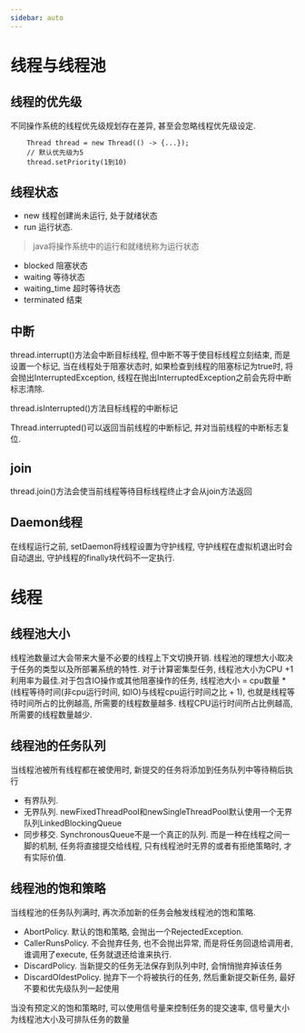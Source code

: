 ```yaml
---
sidebar: auto
---
```


# 线程与线程池

## 线程的优先级

不同操作系统的线程优先级规划存在差异, 甚至会忽略线程优先级设定.
```
    Thread thread = new Thread(() -> {...});
    // 默认优先级为5
    thread.setPriority(1到10)
```

## 线程状态

- new 线程创建尚未运行, 处于就绪状态
- run 运行状态. 
> java将操作系统中的运行和就绪统称为运行状态
- blocked 阻塞状态
- waiting 等待状态
- waiting_time 超时等待状态
- terminated 结束

## 中断

thread.interrupt()方法会中断目标线程, 但中断不等于使目标线程立刻结束, 而是设置一个标记,
当在线程处于阻塞状态时, 如果检查到线程的阻塞标记为true时, 将会抛出InterruptedException, 线程在抛出InterruptedException之前会先将中断标志清除.

thread.isInterrupted()方法目标线程的中断标记

Thread.interrupted()可以返回当前线程的中断标记, 并对当前线程的中断标志复位. 

## join

thread.join()方法会使当前线程等待目标线程终止才会从join方法返回

## Daemon线程

在线程运行之前, setDaemon将线程设置为守护线程, 守护线程在虚拟机退出时会自动退出, 守护线程的finally块代码不一定执行.

# 线程

## 线程池大小

线程池数量过大会带来大量不必要的线程上下文切换开销. 
线程池的理想大小取决于任务的类型以及所部署系统的特性. 对于计算密集型任务, 线程池大小为CPU +1 利用率为最佳.对于包含IO操作或其他阻塞操作的任务, 线程池大小 = 
cpu数量 * (线程等待时间(非cpu运行时间, 如IO)与线程cpu运行时间之比 + 1), 也就是线程等待时间所占的比例越高, 所需要的线程数量越多. 线程CPU运行时间所占比例越高, 所需要的线程数量越少.

## 线程池的任务队列

当线程池被所有线程都在被使用时, 新提交的任务将添加到任务队列中等待稍后执行
- 有界队列. 
- 无界队列. newFixedThreadPool和newSingleThreadPool默认使用一个无界队列LinkedBlockingQueue
- 同步移交. SynchronousQueue不是一个真正的队列. 而是一种在线程之间一脚的机制, 任务将直接提交给线程, 只有线程池时无界的或者有拒绝策略时, 才有实际价值.

## 线程池的饱和策略

当线程池的任务队列满时, 再次添加新的任务会触发线程池的饱和策略. 
- AbortPolicy. 默认的饱和策略, 会抛出一个RejectedException.
- CallerRunsPolicy. 不会抛弃任务, 也不会抛出异常, 而是将任务回退给调用者, 谁调用了execute, 任务就退还给谁来执行.
- DiscardPolicy. 当新提交的任务无法保存到队列中时, 会悄悄抛弃掉该任务
- DiscardOldestPolicy. 抛弃下一个将被执行的任务, 然后重新提交新任务, 最好不要和优先级队列一起使用

当没有预定义的饱和策略时, 可以使用信号量来控制任务的提交速率, 信号量大小为线程池大小及可排队任务的数量


